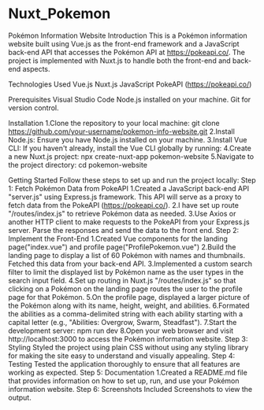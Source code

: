 # Nuxt_Pokemon
Pokémon Information Website
Introduction
This is a Pokémon information website built using Vue.js as the front-end framework and a JavaScript back-end API that accesses the Pokémon API at https://pokeapi.co/. 
The project is implemented with Nuxt.js to handle both the front-end and back-end aspects.

Technologies Used
Vue.js
Nuxt.js
JavaScript
PokeAPI (https://pokeapi.co/)

Prerequisites
Visual Studio Code
Node.js installed on your machine.
Git for version control.

Installation
1.Clone the repository to your local machine:
  git clone https://github.com/your-username/pokemon-info-website.git
2.Install Node.js: Ensure you have Node.js installed on your machine.
3.Install Vue CLI: If you haven't already, install the Vue CLI globally by running:
4.Create a new Nuxt.js project:
    npx create-nuxt-app pokemon-website
5.Navigate to the project directory:
  cd pokemon-website

Getting Started
Follow these steps to set up and run the project locally:
Step 1: Fetch Pokémon Data from PokeAPI
1.Created a JavaScript back-end API "server.js" using Express.js framework. This API will serve as a proxy to fetch data from the PokeAPI (https://pokeapi.co/). 
2.I have set up route "/routes/index.js" to retrieve Pokémon data as needed.
3.Use Axios or another HTTP client to make requests to the PokeAPI from your Express.js server. Parse the responses and send the data to the front end.
Step 2: Implement the Front-End
1.Created Vue components for the landing page("index.vue") and profile page("ProfilePokemon.vue")
2.Build the landing page to display a list of 60 Pokémon with names and thumbnails. Fetched this data from your back-end API.
3.Implemented a custom search filter to limit the displayed list by Pokémon name as the user types in the search input field.
4.Set up routing in Nuxt.js "/routes/index.js" so that clicking on a Pokémon on the landing page routes the user to the profile page for that Pokémon.
5.On the profile page, displayed a larger picture of the Pokémon along with its name, height, weight, and abilities. 
6.Formated the abilities as a comma-delimited string with each ability starting with a capital letter (e.g., "Abilities: Overgrow, Swarm, Steadfast").
7.Start the development server:
npm run dev
8.Open your web browser and visit http://localhost:3000 to access the Pokémon information website.
Step 3: Styling
Styled the project using plain CSS without using any styling library for making the site easy to understand and visually appealing. 
Step 4: Testing
Tested the application thoroughly to ensure that all features are working as expected.
Step 5: Documentation
1.Created a README.md file that provides information on how to set up, run, and use your Pokémon information website.
Step 6: Screenshots
Included Screenshots to view the output.


